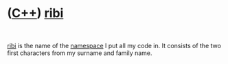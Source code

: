 
 

 

 

 

 

([C++](Cpp.md)) [ribi](CppRibi.md)
====================================

 

[ribi](CppRibi.md) is the name of the [namespace](CppNamespace.md) I
put all my code in. It consists of the two first characters from my
surname and family name.

 

 

 

 

 

 

 

